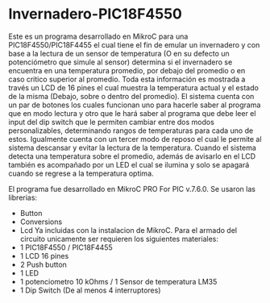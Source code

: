 # Invernadero-PIC18F4550
Este es un programa desarrollado en MikroC para una PIC18F4550/PIC18F4455 el cual tiene el fin de emular un invernadero y con base a la lectura de un sensor de temperatura (O en su defecto un potenciómetro que simule al sensor) determina si el invernadero se encuentra en una temperatura promedio, por debajo del promedio o en caso critico superior al promedio. Toda esta información es mostrada a través un LCD de 16 pines el cual muestra la temperatura actual y el estado de la misma (Debajo, sobre o dentro del promedio).
El sistema cuenta con un par de botones los cuales funcionan uno para hacerle saber al programa que en modo lectura y otro que le hará saber al programa que debe leer el input del dip switch que le permiten cambiar entre dos modos personalizables, determinando rangos de temperaturas para cada uno de estos. Igualmente cuenta con un tercer modo de reposo el cual le permite al sistema descansar y evitar la lectura de la temperatura.
Cuando el sistema detecta una temperatura sobre el promedio, además de avisarlo en el LCD también es acompañado por un LED el cual se ilumina y solo se apagará cuando se regrese a la temperatura optima.

El programa fue desarrollado en MikroC PRO For PIC v.7.6.0. Se usaron las librerias:
- Button
- Conversions
- Lcd Ya incluidas con la instalacion de MikroC.
Para el armado del circuito unicamente ser requieren los siguientes materiales:
- 1 PIC18F4550 / PIC18F4455
- 1 LCD 16 pines
- 2 Push button
- 1 LED
- 1 potenciometro 10 kOhms / 1 Sensor de temperatura LM35
- 1 Dip Switch (De al menos 4 interruptores)
